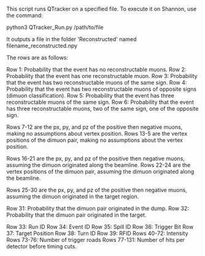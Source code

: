 This script runs QTracker on a specified file. To execute it on Shannon, use the command:

python3 QTracker_Run.py /path/to/file

It outputs a file in the folder 'Reconstructed' named filename_reconstructed.npy

The rows are as follows:

Row 1: Probability that the event has no reconstructable muons.
Row 2: Probability that the event has one reconstructable muon.
Row 3: Probability that the event has two reconstructable muons of the same sign.
Row 4: Probability that the event has two reconstructable muons of opposite signs (dimuon classification).
Row 5: Probability that the event has three reconstructable muons of the same sign.
Row 6: Probability that the event has three reconstructable muons, two of the same sign, one of the opposite sign.

Rows 7-12 are the px, py, and pz of the positive then negative muons, making no assumptions about vertex position.
Rows 13-5 are the vertex positions of the dimuon pair, making no assumptions about the vertex position.

Rows 16-21 are the px, py, and pz of the positive then negative muons, assuming the dimuon originated along the beamline.
Rows 22-24 are the vertex positions of the dimuon pair, assuming the dimuon originated along the beamline.

Rows 25-30 are the px, py, and pz of the positive then negative muons, assuming the dimuon originated in the target region.

Row 31: Probability that the dimuon pair originated in the dump.
Row 32: Probability that the dimuon pair originated in the target.

Row 33: Run ID
Row 34: Event ID
Row 35: Spill ID
Row 36: Trigger Bit
Row 37: Target Position
Row 38: Turn ID
Row 39: RFID
Rows 40-72: Intensity
Rows 73-76: Number of trigger roads
Rows 77-131: Number of hits per detector before timing cuts.